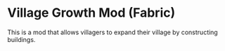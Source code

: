 # Village Growth Mod (Fabric)

This is a mod that allows villagers to expand their village by constructing buildings. 
